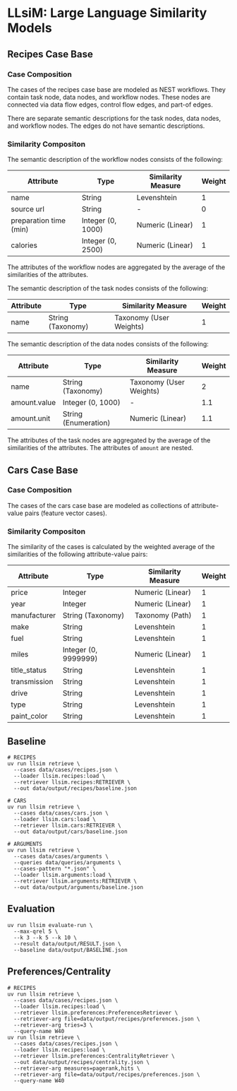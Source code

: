 # LLsiM: Large Language Similarity Models

## Recipes Case Base

### Case Composition

The cases of the recipes case base are modeled as NEST workflows. They contain task node, data nodes, and workflow nodes. These nodes are connected via data flow edges, control flow edges, and part-of edges.

There are separate semantic descriptions for the task nodes, data nodes, and workflow nodes. The edges do not have semantic descriptions.

### Similarity Compositon

The semantic description of the workflow nodes consists of the following:

| Attribute              | Type              | Similarity Measure | Weight |
| ---------------------- | ----------------- | ------------------ | ------ |
| name                   | String            | Levenshtein        | 1      |
| source url             | String            | -                  | 0      |
| preparation time (min) | Integer (0, 1000) | Numeric (Linear)   | 1      |
| calories               | Integer (0, 2500) | Numeric (Linear)   | 1      |

The attributes of the workflow nodes are aggregated by the average of the similarities of the attributes.

The semantic description of the task nodes consists of the following:

| Attribute | Type              | Similarity Measure      | Weight |
| --------- | ----------------- | ----------------------- | ------ |
| name      | String (Taxonomy) | Taxonomy (User Weights) | 1      |

The semantic description of the data nodes consists of the following:

| Attribute    | Type                 | Similarity Measure      | Weight |
| ------------ | -------------------- | ----------------------- | ------ |
| name         | String (Taxonomy)    | Taxonomy (User Weights) | 2      |
| amount.value | Integer (0, 1000)    | -                       | 1.1    |
| amount.unit  | String (Enumeration) | Numeric (Linear)        | 1.1    |

The attributes of the task nodes are aggregated by the average of the similarities of the attributes. The attributes of `amount` are nested.

## Cars Case Base

### Case Composition

The cases of the cars case base are modeled as collections of attribute-value pairs (feature vector cases).

### Similarity Compositon

The similarity of the cases is calculated by the weighted average of the similarities of the following attribute-value pairs:

| Attribute    | Type                 | Similarity Measure | Weight |
| ------------ | -------------------- | ------------------ | ------ |
| price        | Integer              | Numeric (Linear)   | 1      |
| year         | Integer              | Numeric (Linear)   | 1      |
| manufacturer | String (Taxonomy)    | Taxonomy (Path)    | 1      |
| make         | String               | Levenshtein        | 1      |
| fuel         | String               | Levenshtein        | 1      |
| miles        | Integer (0, 9999999) | Numeric (Linear)   | 1      |
| title_status | String               | Levenshtein        | 1      |
| transmission | String               | Levenshtein        | 1      |
| drive        | String               | Levenshtein        | 1      |
| type         | String               | Levenshtein        | 1      |
| paint_color  | String               | Levenshtein        | 1      |

## Baseline

```shell
# RECIPES
uv run llsim retrieve \
  --cases data/cases/recipes.json \
  --loader llsim.recipes:load \
  --retriever llsim.recipes:RETRIEVER \
  --out data/output/recipes/baseline.json

# CARS
uv run llsim retrieve \
  --cases data/cases/cars.json \
  --loader llsim.cars:load \
  --retriever llsim.cars:RETRIEVER \
  --out data/output/cars/baseline.json

# ARGUMENTS
uv run llsim retrieve \
  --cases data/cases/arguments \
  --queries data/queries/arguments \
  --cases-pattern "*.json" \
  --loader llsim.arguments:load \
  --retriever llsim.arguments:RETRIEVER \
  --out data/output/arguments/baseline.json
```

## Evaluation

```shell
uv run llsim evaluate-run \
  --max-qrel 5 \
  --k 3 --k 5 --k 10 \
  --result data/output/RESULT.json \
  --baseline data/output/BASELINE.json
```

## Preferences/Centrality

```shell
# RECIPES
uv run llsim retrieve \
  --cases data/cases/recipes.json \
  --loader llsim.recipes:load \
  --retriever llsim.preferences:PreferencesRetriever \
  --retriever-arg file=data/output/recipes/preferences.json \
  --retriever-arg tries=3 \
  --query-name W40
uv run llsim retrieve \
  --cases data/cases/recipes.json \
  --loader llsim.recipes:load \
  --retriever llsim.preferences:CentralityRetriever \
  --out data/output/recipes/centrality.json \
  --retriever-arg measures=pagerank,hits \
  --retriever-arg file=data/output/recipes/preferences.json \
  --query-name W40
```
